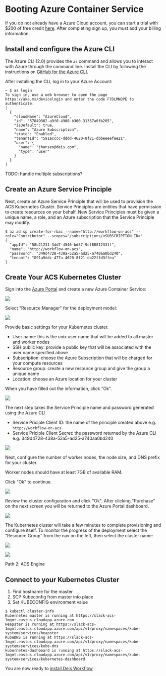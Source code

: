 # Booting Azure Container Service

If you do not already have a Azure Cloud account, you can start a trial with $200 of free credit [here](https://azure.microsoft.com/en-us/free/). After completing sign up, you must add your billing information.

## Install and configure the Azure CLI

The Azure CLI (2.0) provides the `az` command and allows you to interact with Azure through the command line. Install the CLI by following the instructions on [GitHub for the Azure CLI](https://github.com/Azure/azure-cli).

After installing the CLI, log in to your Azure Account:
```
~ $ az login
To sign in, use a web browser to open the page https://aka.ms/devicelogin and enter the code F7DLMNOPE to authenticate.
[
  {
    "cloudName": "AzureCloud",
    "id": "57849302-a9f0-4908-b300-31337a0fb205",
    "isDefault": true,
    "name": "Azure Subscription",
    "state": "Enabled",
    "tenantId": "591acccc-dddd-4620-8f21-dbbeeeefee21",
    "user": {
      "name": "jhansen@deis.com",
      "type": "user"
    }
  }
]
```

TODO: handle multiple subscriptions?

## Create an Azure Service Principle

Next, create an Azure Service Principle that will be used to provision the ACS Kubernetes Cluster. Service Principles are entities that have permission to create resources on your behalf. New Service Principles must be given a unique name, a role, and an Azure subscription that the Service Principle may modify.

```
$ az ad sp create-for-rbac --name="http://workflow-on-acs" --role="Contributor" --scopes="/subscriptions/<SUBSCRIPTION ID>"
{
  "appId": "58b21231-3dd7-4546-bd37-9df88812331f",
  "name": "http://workflow-on-acs",
  "password": "349d4728-438a-52a5-ad25-a740aa0bd240",
  "tenant": "891a9ddc-477a-4620-8f21-db22ffd3ffea"
}
```

## Create Your ACS Kubernetes Cluster

Sign into the [Azure Portal](https://portal.azure.com) and create a new Azure Container Service:

![](images/step1.png)

Select "Resource Manager" for the deployment model:

![](images/step2.png)

Provide basic settings for your Kubernetes cluster.

* User name: this is the unix user name that will be added to all master and worker nodes
* SSH public key: provide a public key that will be associated with the user name specified above
* Subscription: choose the Azure Subscription that will be charged for your compute resources
* Resource group: create a new resource group and give the group a unique name
* Location: choose an Azure location for your cluster

When you have filled out the information, click "Ok".

![](images/step3.png)

The next step takes the Service Principle name and password generated using the Azure CLI.

* Service Priciple Client ID: the name of the principle created above e.g. `http://workflow-on-acs`
* Service Priciple Client Secret: the password returned by the Azure CLI e.g. 349d4728-438a-52a5-ad25-a740aa0bd240

![](images/step4.png)

Next, configure the number of worker nodes, the node size, and DNS prefix for your cluster.

Worker nodes should have at least 7GB of available RAM.

Click "Ok" to continue.

![](images/step5.png)

Review the cluster configuration and click "Ok". After clicking "Purchase" on the next screen you will be returned to the Azure Portal dashboard.

![](images/step6.png)

The Kubernetes cluster will take a few minutes to complete provisioning and configure itself. To monitor the progress of the deployment select the "Resource Group" from the nav on the left, then select the cluster name:

![](images/step8.png)

![](images/step9.png)

Path 2: ACS Engine

## Connect to your Kubernetes Cluster

1. Find hostname for the master
2. SCP Kubeconfig from master into place
3. Set KUBECONFIG environment value

```
$ kubectl cluster-info
Kubernetes master is running at https://slack-acs-1mgmt.eastus.cloudapp.azure.com
Heapster is running at https://slack-acs-1mgmt.eastus.cloudapp.azure.com/api/v1/proxy/namespaces/kube-system/services/heapster
KubeDNS is running at https://slack-acs-1mgmt.eastus.cloudapp.azure.com/api/v1/proxy/namespaces/kube-system/services/kube-dns
kubernetes-dashboard is running at https://slack-acs-1mgmt.eastus.cloudapp.azure.com/api/v1/proxy/namespaces/kube-system/services/kubernetes-dashboard
```

You are now ready to [install Deis Workflow](install-azure-acs.md)
